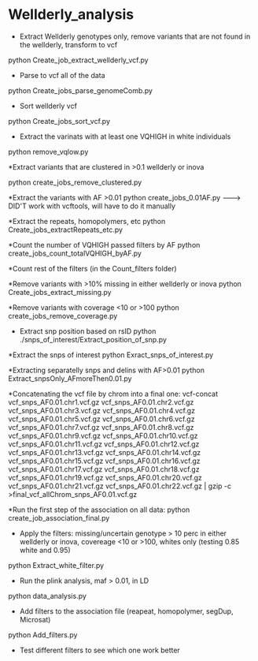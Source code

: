 # Wellderly_analysis

* Extract Wellderly genotypes only, remove variants that are not found in the wellderly, transform to vcf

python Create_job_extract_wellderly_vcf.py

* Parse to vcf all of the data

python Create_jobs_parse_genomeComb.py

* Sort wellderly vcf

python Create_jobs_sort_vcf.py

* Extract the varinats with at least one VQHIGH in white individuals

python remove_vqlow.py

*Extract variants that are clustered in >0.1 wellderly or inova

python create_jobs_remove_clustered.py

*Extract the variants with AF >0.01
python create_jobs_0.01AF.py  ---> DID'T work with vcftools, will have to do it manually

*Extract the repeats, homopolymers, etc
python Create_jobs_extractRepeats_etc.py

*Count the number of VQHIGH passed filters by AF
python create_jobs_count_totalVQHIGH_byAF.py

*Count rest of the filters (in the Count_filters folder)

*Remove variants with >10% missing in either wellderly or inova
python Create_jobs_extract_missing.py

*Remove variants with coverage <10 or >100
python  create_jobs_remove_coverage.py

* Extract snp position based on rsID
python ./snps_of_interest/Extract_position_of_snp.py

*Extract the snps of interest
python Exract_snps_of_interest.py


*Extracting separatelly snps and delins with AF>0.01
python Extract_snpsOnly_AFmoreThen0.01.py

*Concatenating the vcf file by chrom into a final one:
vcf-concat vcf_snps_AF0.01.chr1.vcf.gz vcf_snps_AF0.01.chr2.vcf.gz vcf_snps_AF0.01.chr3.vcf.gz vcf_snps_AF0.01.chr4.vcf.gz vcf_snps_AF0.01.chr5.vcf.gz vcf_snps_AF0.01.chr6.vcf.gz vcf_snps_AF0.01.chr7.vcf.gz vcf_snps_AF0.01.chr8.vcf.gz vcf_snps_AF0.01.chr9.vcf.gz vcf_snps_AF0.01.chr10.vcf.gz vcf_snps_AF0.01.chr11.vcf.gz vcf_snps_AF0.01.chr12.vcf.gz vcf_snps_AF0.01.chr13.vcf.gz vcf_snps_AF0.01.chr14.vcf.gz vcf_snps_AF0.01.chr15.vcf.gz vcf_snps_AF0.01.chr16.vcf.gz vcf_snps_AF0.01.chr17.vcf.gz vcf_snps_AF0.01.chr18.vcf.gz vcf_snps_AF0.01.chr19.vcf.gz vcf_snps_AF0.01.chr20.vcf.gz vcf_snps_AF0.01.chr21.vcf.gz vcf_snps_AF0.01.chr22.vcf.gz | gzip -c >final_vcf_allChrom_snps_AF0.01.vcf.gz


*Run the first step of the association on all data:
python create_job_association_final.py











* Apply the filters: missing/uncertain genotype > 10 perc in either wellderly or inova, covereage <10 or >100, whites only (testing 0.85 white and 0.95)

python Extract_white_filter.py

* Run the plink analysis, maf > 0.01, in LD

python data_analysis.py

* Add filters to the association file (reapeat, homopolymer, segDup, Microsat)

python Add_filters.py

* Test different filters to see which one work better